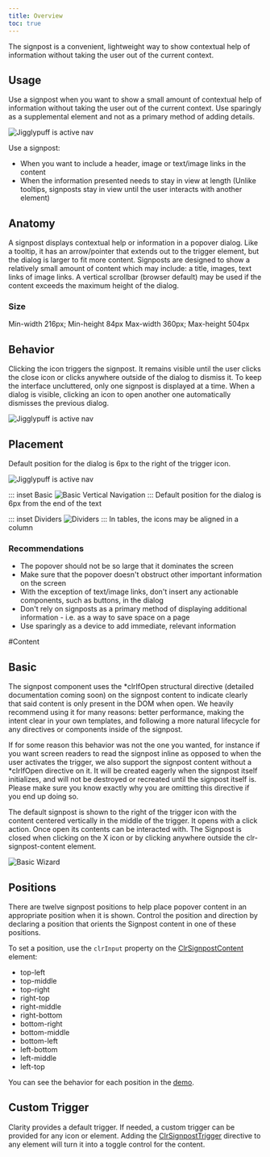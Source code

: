 ```yaml
---
title: Overview
toc: true
---
```


The signpost is a convenient, lightweight way to show contextual help of information without taking the user out of the current context.

## Usage

Use a signpost when you want to show a small amount of contextual help of information without taking the user out of the current context. Use sparingly as a supplemental element and not as a primary method of adding details.

<ClrRow>

![Jigglypuff is active nav](/images/components/signpost/basic-and-pie-chart.svg)

</ClrRow>

Use a signpost:

- When you want to include a header, image or text/image links in the content
- When the information presented needs to stay in view at length (Unlike tooltips, signposts stay in view until the user interacts with another element)

## Anatomy

A signpost displays contextual help or information in a popover dialog. Like a tooltip, it has an arrow/pointer that extends out to the trigger element, but the dialog is larger to fit more content. Signposts are designed to show a relatively small amount of content which may include: a title, images, text links of image links. A vertical scrollbar (browser default) may be used if the content exceeds the maximum height of the dialog.

### Size

Min-width 216px; Min-height 84px
Max-width 360px; Max-height 504px

## Behavior

Clicking the icon triggers the signpost. It remains visible until the user clicks the close icon or clicks anywhere outside of the dialog to dismiss it. To keep the interface uncluttered, only one signpost is displayed at a time. When a dialog is visible, clicking an icon to open another one automatically dismisses the previous dialog.

<ClrRow>

![Jigglypuff is active nav](/images/components/signpost/states.svg)

</ClrRow>

## Placement

[//]: # 'IMAGE - default position'

Default position for the dialog is 6px to the right of the trigger icon.

<ClrRow>

![Jigglypuff is active nav](/images/components/signpost/positioning.svg)

</ClrRow>

[//]: # 'IMAGES x2 - icon position'

<ClrRow>

<div class="clr-col-12 clr-col-md-6">

::: inset Basic
![Basic Vertical Navigation](/images/components/signpost/inline-alignment.svg)
:::
Default position for the dialog is 6px from the end of the text

</div>
<div class="clr-col-12 clr-col-md-6">

::: inset Dividers
![Dividers](/images/components/signpost/column-alignment.svg)
:::
In tables, the icons may be aligned in a column

</div>
</ClrRow>

### Recommendations

- The popover should not be so large that it dominates the screen
- Make sure that the popover doesn't obstruct other important information on the screen
- With the exception of text/image links, don't insert any actionable components, such as buttons, in the dialog
- Don't rely on signposts as a primary method of displaying additional information - i.e. as a way to save space on a page
- Use sparingly as a device to add immediate, relevant information

#Content

## Basic

The signpost component uses the \*clrIfOpen structural directive (detailed documentation coming soon) on the signpost content to indicate clearly that said content is only present in the DOM when open. We heavily recommend using it for many reasons: better performance, making the intent clear in your own templates, and following a more natural lifecycle for any directives or components inside of the signpost.

If for some reason this behavior was not the one you wanted, for instance if you want screen readers to read the signpost inline as opposed to when the user activates the trigger, we also support the signpost content without a \*clrIfOpen directive on it. It will be created eagerly when the signpost itself initializes, and will not be destroyed or recreated until the signpost itself is. Please make sure you know exactly why you are omitting this directive if you end up doing so.

The default signpost is shown to the right of the trigger icon with the content centered vertically in the middle of the trigger. It opens with a click action. Once open its contents can be interacted with. The Signpost is closed when clicking on the X icon or by clicking anywhere outside the clr-signpost-content element.

![Basic Wizard](/images/components/signpost/basic.png)
<doc-demo src="/demos/signpost/basic-ng.html" demo="/demos/signpost/basic-css.html"/></doc-demo>

## Positions

There are twelve signpost positions to help place popover content in an appropriate position when it is shown. Control the position and direction by declaring a position that orients the Signpost content in one of these positions.

To set a position, use the `clrInput` property on the [ClrSignpostContent](/components/signposts/api.html#clrsignpostcontent) element:

- top-left
- top-middle
- top-right
- right-top
- right-middle
- right-bottom
- bottom-right
- bottom-middle
- bottom-left
- left-bottom
- left-middle
- left-top

You can see the behavior for each position in the [demo](./components/signposts/demo.html).

## Custom Trigger

Clarity provides a default trigger. If needed, a custom trigger can be provided for any icon or element. Adding the [ClrSignpostTrigger](/components/signposts/api.html#clrsignposttrigger) directive to any element will turn it into a toggle control for the content.

<doc-demo src="/demos/signpost/custom-ng.html" demo="/demos/signpost/custom-css.html"/></doc-demo>
